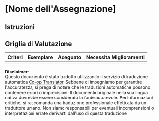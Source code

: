 <!--
CO_OP_TRANSLATOR_METADATA:
{
  "original_hash": "b5f62ec256c7e43e771f0d3b4e1a9130",
  "translation_date": "2025-08-25T18:13:49+00:00",
  "source_file": "lesson-template/assignment.md",
  "language_code": "it"
}
-->
# [Nome dell'Assegnazione]

## Istruzioni

## Griglia di Valutazione

| Criteri | Esemplare | Adeguato | Necessita Miglioramenti |
| -------- | --------- | -------- | ----------------------- |
|          |           |          |                         |

**Disclaimer**:  
Questo documento è stato tradotto utilizzando il servizio di traduzione automatica [Co-op Translator](https://github.com/Azure/co-op-translator). Sebbene ci impegniamo per garantire l'accuratezza, si prega di notare che le traduzioni automatiche possono contenere errori o imprecisioni. Il documento originale nella sua lingua nativa dovrebbe essere considerato la fonte autorevole. Per informazioni critiche, si raccomanda una traduzione professionale effettuata da un traduttore umano. Non siamo responsabili per eventuali incomprensioni o interpretazioni errate derivanti dall'uso di questa traduzione.